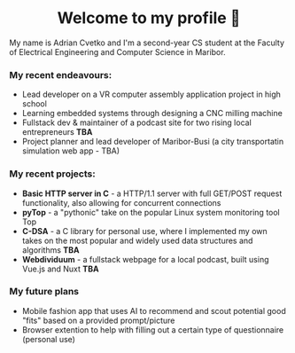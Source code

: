 <h1 align="center">Welcome to my profile 👋</h1>

My name is Adrian Cvetko and I'm a second-year CS student at the Faculty of Electrical Engineering and Computer Science in Maribor.


### My recent endeavours:

- Lead developer on a VR computer assembly application project in high school
- Learning embedded systems through designing a CNC milling machine
- Fullstack dev & maintainer of a podcast site for two rising local entrepreneurs **TBA**
- Project planner and lead developer of Maribor-Busi (a city transportatin simulation web app - TBA)

### My recent projects:

- **Basic HTTP server in C** - a HTTP/1.1 server with full GET/POST request functionality, also allowing for concurrent connections
- **pyTop** - a "pythonic" take on the popular Linux system monitoring tool Top
- **C-DSA** - a C library for personal use, where I implemented my own takes on the most popular and widely used data structures and algorithms **TBA**
- **Webdividuum** - a fullstack webpage for a local podcast, built using Vue.js and Nuxt **TBA**

### My future plans

- Mobile fashion app that uses AI to recommend and scout potential good "fits" based on a provided prompt/picture
- Browser extention to help with filling out a certain type of questionnaire (personal use)

<!---
You can contact me through LinkedIn or on my personal website :)

aptGetAdrian/aptGetAdrian is a ✨ special ✨ repository because its `README.md` (this file) appears on your GitHub profile.
You can click the Preview link to take a look at your changes.
--->
